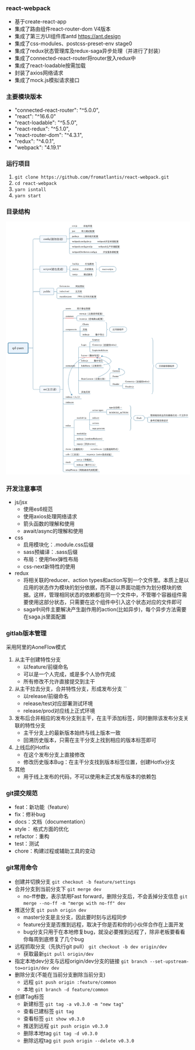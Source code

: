 ### react-webpack
- 基于create-react-app
- 集成了路由组件react-router-dom V4版本
- 集成了第三方UI组件库antd https://ant.design
- 集成了css-modules、postcss-preset-env stage0
- 集成了redux状态管理库及redux-saga异步处理（并进行了封装）
- 集成了connected-react-router将router放入redux中
- 集成了react-loadable按需加载
- 封装了axios网络请求
- 集成了mock.js模拟请求接口
### 主要模块版本
- "connected-react-router": "^5.0.0",
- "react": "^16.6.0"
- "react-loadable": "^5.5.0",
- "react-redux": "^5.1.0",
- "react-router-dom": "^4.3.1",
- "redux": "^4.0.1",
- "webpack": "4.19.1"
### 运行项目
1. `git clone https://github.com/fromatlantis/react-webpack.git`
2. `cd react-webpack`
3. `yarn isntall`
4. `yarn start`
### 目录结构
![目录结构图](directory.jpg)
### 开发注意事项
- js/jsx 
    - 使用es6规范
    - 使用axios处理网络请求
    - 箭头函数的理解和使用
    - await/async的理解和使用
- css 
    - 启用模块化：.module.css后缀
    - sass预编译：.sass后缀
    - 布局：使用flex弹性布局
    - css-next新特性的使用
- redux
  - 将相关联的reducer、action types和action写到一个文件里。本质上是以应用的状态作为模块的划分依据，而不是以界面功能作为划分模块的依据。这样，管理相同状态的依赖都在同一个文件中，不管哪个容器组件需要使用这部分状态，只需要在这个组件中引入这个状态对应的文件即可
  - saga中间件主要解决产生副作用的action(比如异步)，每个异步方法需要在saga.js里面配置
### gitlab版本管理
采用阿里的AoneFlow模式
1. 从主干创建特性分支 
    - 以feature/前缀命名
    - 可以是一个人完成，或是多个人协作完成
    - 所有修改不允许直接提交到主干
2. 从主干拉去分支，合并特性分支，形成发布分支 ``
    - 以release/前缀命名
    - release/test对应部署测试环境
    - release/prod对应线上正式环境
3. 发布后合并相应的发布分支到主干，在主干添加标签，同时删除该发布分支关联的特性分支
    - 主干分支上的最新版本始终与线上版本一致
    - 回溯历史版本，只需在主干分支上找到相应的版本标签即可
4. 上线后的Hotfix
    - 在这个发布分支上直接修改
    - 修改历史版本Bug：在主干分支找到版本标签位置，创建Hotfix分支
5. 其他
    - 用于线上发布的代码，不可以使用未正式发布版本的依赖包
### git提交规范
- feat：新功能（feature）
- fix：修补bug
- docs：文档（documentation）
- style： 格式方面的优化
- refactor：重构
- test：测试
- chore：构建过程或辅助工具的变动
### git常用命令
- 创建并切换分支 `git checkout -b feature/settings`
- 合并分支到当前分支下 `git merge dev`
    - no-ff参数，表示禁用Fast forward，删除分支后，不会丢掉分支信息 `git merge --no-ff -m "merge with no-ff" dev`
- 推送分支 `git push origin dev`
    - master分支是主分支，因此要时刻与远程同步
    - feature分支是否推到远程，取决于你是否和你的小伙伴合作在上面开发
    - bug分支只用于在本地修复bug，就没必要推到远程了，除非老板要看看你每周到底修复了几个bug
- 远程抓取分支（先执行git pull） `git checkout -b dev origin/dev`
    - 获取最新`git pull origin/dev`
- 指定本地dev分支与远程origin/dev分支的链接 `git branch --set-upstream-to=origin/dev dev`
- 删除分支(不能在当前分支删除当前分支)
    - 远程 `git push origin :feature/common`
    - 本地 `git branch -d feature/common`
- 创建Tag标签
    - 新建标签 `git tag -a v0.3.0 -m "new tag"`
    - 查看已建标签 `git tag`
    - 查看标签 `git show v0.3.0`
    - 推送到远程 `git push origin v0.3.0`
    - 删除本地tag `git tag -d v0.3.0`
    - 删除远程tag `git push origin --delete v0.3.0`